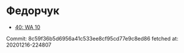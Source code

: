 # Федорчук
- [40: WA 10](40.md)

Commit: 8c59f36b5d6956a41c533ee8cf95cd77e9c8ed86
 fetched at: 20201216-224807
